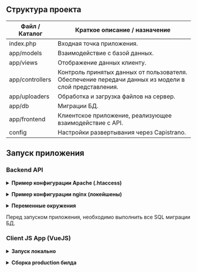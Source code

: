 ## Структура проекта

| Файл / Каталог | Краткое описание / назначение |
| ------ | ------ |
| index.php | Входная точка приложения. |
| app/models | Взаимодействие с базой данных. |
| app/views | Отображение данных клиенту. |
| app/controllers | Контроль принятых данных от пользователя. Обеспечение передачи данных из модели в слой представления. |
| app/uploaders | Обработка и загрузка файлов на сервер. |
| app/db | Миграции БД. |
| app/frontend | Клиентское приложение, реализующее взаимодействие с API. |
| config | Настройки развертывания через Capistrano. |

## Запуск приложения

### Backend API

<p><details>
  <summary><b>Пример конфигурации Apache (.htaccess)</b></summary>

```shell
RewriteEngine On
DirectorySlash Off
RewriteCond %{REQUEST_URI} !=/index.php
RewriteCond %{REQUEST_URI} !.*\.png$ [NC]
RewriteCond %{REQUEST_URI} !.*\.jpg$ [NC]
RewriteCond %{REQUEST_URI} !.*\.gif$ [NC]
RewriteCond %{REQUEST_URI} !.*\.svg$ [NC]
RewriteCond %{REQUEST_URI} !.*\.tiff$ [NC]
RewriteRule .* /index.php
```

</details></p>

<p><details>
  <summary><b>Пример конфигурации nginx (локейшены)</b></summary>

```shell
location / {
  try_files $uri $uri/ @rewrites;
}

location @rewrites {
  rewrite ^(.+)$ /index.html last;
}

location ~* \.php$ {
  try_files $uri = 404;
  fastcgi_split_path_info ^(.+\.php)(/.+)$;
  fastcgi_pass unix:/var/run/php/php7.0-fpm.sock;
  fastcgi_index index.php;
  fastcgi_param SCRIPT_FILENAME $document_root$fastcgi_script_name;
  include fastcgi_params;
}
```

</details></p>

<p><details>
  <summary><b>Переменные окружения</b></summary>
  
  Необходимо определить значения для следующих переменных окружения:

```shell
DB_HOST - хост базы данных
DB_NAME - название БД
DB_USER - пользователь БД
DB_PASS - пароль пользователя
UPLOADS_HOST - хост, через который осуществляется доступ к загруженным файлам (можно вынести на отдельный домен)
```

</details></p>

Перед запуском приложения, необходимо выполнить все SQL миграции БД.

### Client JS App (VueJS)

</details></p>

<p><details>
  <summary><b>Запуск локально</b></summary>

```shell
cd ./app/frontend
npm install
npm run serve
```

</details></p>

<p><details>
  <summary><b>Сборка production билда</b></summary>

```shell
cd ./app/frontend
npm install
npm run build
```

</details></p>
